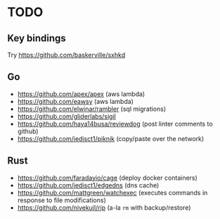 # TODO

## Key bindings

Try https://github.com/baskerville/sxhkd

## Go

* https://github.com/apex/apex (aws lambda)
* https://github.com/eawsy (aws lambda)
* https://github.com/elwinar/rambler (sql migrations)
* https://github.com/gliderlabs/sigil
* https://github.com/haya14busa/reviewdog (post linter comments to github)
* https://github.com/jedisct1/piknik (copy/paste over the network)

## Rust

* https://github.com/faradayio/cage (deploy docker containers)
* https://github.com/jedisct1/edgedns (dns cache)
* https://github.com/mattgreen/watchexec (executes commands in response to file modifications)
* https://github.com/nivekuil/rip (a-la `rm` with backup/restore)
